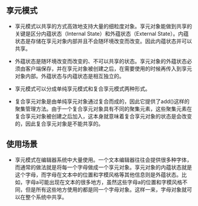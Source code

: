 
## 享元模式
- 享元模式以共享的方式高效地支持大量的细粒度对象。享元对象能做到共享的关键是区分内蕴状态（Internal State）和外蕴状态（External State）。内蕴状态是存储在享元对象内部并且不会随环境改变而改变。因此内蕴状态并可以共享。

- 外蕴状态是随环境改变而改变的、不可以共享的状态。享元对象的外蕴状态必须由客户端保存，并在享元对象被创建之后，在需要使用的时候再传入到享元对象内部。外蕴状态与内蕴状态是相互独立的。
- 享元模式可以分成单纯享元模式和复合享元模式两种形式。 
- 复合享元对象是由单纯享元对象通过复合而成的，因此它提供了add()这样的聚集管理方法。由于一个复合享元对象具有不同的聚集元素，这些聚集元素在复合享元对象被创建之后加入，这本身就意味着复合享元对象的状态是会改变的，因此复合享元对象是不能共享的。
  
## 使用场景
- 享元模式在编辑器系统中大量使用。一个文本编辑器往往会提供很多种字体，而通常的做法就是将每一个字母做成一个享元对象。享元对象的内蕴状态就是这个字母，而字母在文本中的位置和字模风格等其他信息则是外蕴状态。比如，字母a可能出现在文本的很多地方，虽然这些字母a的位置和字模风格不同，但是所有这些地方使用的都是同一个字母对象。这样一来，字母对象就可以在整个系统中共享。

